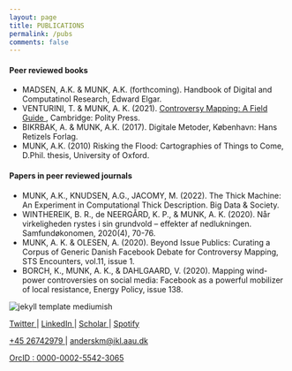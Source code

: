 ```yaml
---
layout: page
title: PUBLICATIONS
permalink: /pubs
comments: false
---
```



<div class="row justify-content-between">
<div class="col-md-8 pr-5">


<h4>Peer reviewed books</h4>

<ul>
  <li>MADSEN, A.K. & MUNK, A.K. (forthcoming). Handbook of Digital and Computatinol Research, Edward Elgar.</li>
  <li>VENTURINI, T. & MUNK, A. K. (2021). <a target="_blank" href="https://books.google.dk/books?id=eo1SEAAAQBAJ&lpg=PP1&pg=PP1#v=onepage&q&f=false">Controversy Mapping: A Field Guide <i class="fa-solid fa-book-open-reader"></i></a>, Cambridge: Polity Press.</li>
  <li>BIKRBAK, A. & MUNK, A.K. (2017). Digitale Metoder, København: Hans Retizels Forlag. </li>
  <li>MUNK, A.K. (2010) Risking the Flood: Cartographies of Things to Come, D.Phil. thesis, University of Oxford.</li>
</ul>  

<h4>Papers in peer reviewed journals</h4>

<ul>
  <li>MUNK, A.K., KNUDSEN, A.G., JACOMY, M. (2022). The Thick Machine: An Experiment in Computational Thick Description. Big Data & Society.</li>
  <li>WINTHEREIK, B. R., de NEERGÅRD, K. P., & MUNK, A. K. (2020). Når virkeligheden rystes i sin grundvold – effekter af nedlukningen. Samfundøkonomen, 2020(4), 70-76.</li>
  <li>MUNK, A. K. & OLESEN, A. (2020). Beyond Issue Publics: Curating a Corpus of Generic Danish Facebook Debate for Controversy Mapping, STS Encounters, vol.11, issue 1.</li>
  <li>BORCH, K., MUNK, A. K., & DAHLGAARD, V. (2020). Mapping wind-power controversies on social media: Facebook as a powerful mobilizer of local resistance, Energy Policy, issue 138.</li>
</ul>  

</div>

<div class="col-md-4">

<div class="sticky-top sticky-top-80">

<p class="mb-5"><img class="shadow-lg" src="{{site.baseurl}}/assets/images/logo4.png" alt="jekyll template mediumish" /></p>

<p><a target="_blank" href="https://twitter.com/AndersKMunk">Twitter <i class="fab fa-twitter"></i></a> &#124; <a target="_blank" href="https://www.linkedin.com/in/akmunk/">LinkedIn <i class="fab fa-linkedin"></i></a> &#124; <a target="_blank" href="https://scholar.google.com/citations?user=zMNHCokAAAAJ">Scholar <i class="ai ai-google-scholar"></i></a> &#124; <a target="_blank" href="https://open.spotify.com/artist/4ZiE8tzaRquJl7KPoZXNnQ?si=X05TEs6cR_6ywxuC2SlNAQ">Spotify <i class="fab fa-spotify"></i></a></p>

<p> <a href="tel:+45 26742979">+45 26742979 <i class="fa fa-phone"></i></a> &#124; <a href="mailto:anderskm@ikl.aau.dk">anderskm@ikl.aau.dk <i class="fa fa-envelope"></i></a> </p>

<p><a target="_blank" href="https://orcid.org/0000-0002-5542-3065">OrcID <i class="ai ai-orcid"></i>: 0000-0002-5542-3065</a></p>

</div>
</div>
</div>
